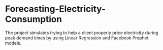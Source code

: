 # Forecasting-Electricity-Consumption
The project simulates trying to help a client properly price electricity during peak demand times by using Linear Regression and Facebook Prophet models. 
